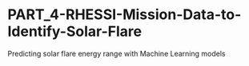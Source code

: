 # PART_4-RHESSI-Mission-Data-to-Identify-Solar-Flare
Predicting solar flare energy range with Machine Learning models
